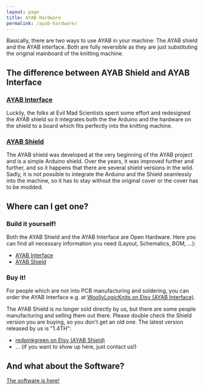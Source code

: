 ```yaml
---
layout: page
title: AYAB Hardware
permalink: /ayab-hardware/
---
```


Basically, there are two ways to use AYAB in your machine: The AYAB shield and the AYAB interface.
Both are fully reversible as they are just substituting the original mainboard of the knitting machine.

## The difference between AYAB Shield and AYAB Interface

### [AYAB Interface](/ayab-interface/)

Luckily, the folks at Evil Mad Scientists spent some effort and redesigned the AYAB shield so it integrates
both the the Arduino and the hardware on the shield to a board which fits perfectly into the knitting machine.

### [AYAB Shield](/ayab-shield/)

The AYAB shield was developed at the very beginning of the AYAB project and is a simple Arduino shield.
Over the years, it was improved further and further, and so it happens that there are several shield versions in the wild. Sadly, it is not possible to integrate the Arduino and the Shield seamlessly into the machine, so
it has to stay without the original cover or the cover has to be modded.

## Where can I get one?

### Build it yourself!

Both the AYAB Shield and the AYAB Interface are Open Hardware.
Here you can find all necessary information you need (Layout, Schematics, BOM, ...):

- [AYAB Interface](https://github.com/AllYarnsAreBeautiful/ayab-hardware/tree/master/Shieldv2x)
- [AYAB Shield](https://github.com/AllYarnsAreBeautiful/ayab-hardware/tree/master/Shieldv1x)

### Buy it!

For people which are not into PCB manufacturing and soldering, you can order the AYAB Interface e.g. at [WoollyLogicKnits on Etsy (AYAB Interface)](https://www.etsy.com/uk/shop/WoollyLogicKnits).

The AYAB Shield is no longer sold directly by us, but there are some people manufacturing and selling them out there. Please double check the Shield version you are buying, so you don't get an old one. The latest version released by us is "1.4TH":

- [redpinkgreen on Etsy (AYAB Shield)](https://www.etsy.com/shop/redpinkgreen)
- ... (if you want to show up here, just contact us!)

## And what about the Software?

[The software is here!](/ayab-software/)
